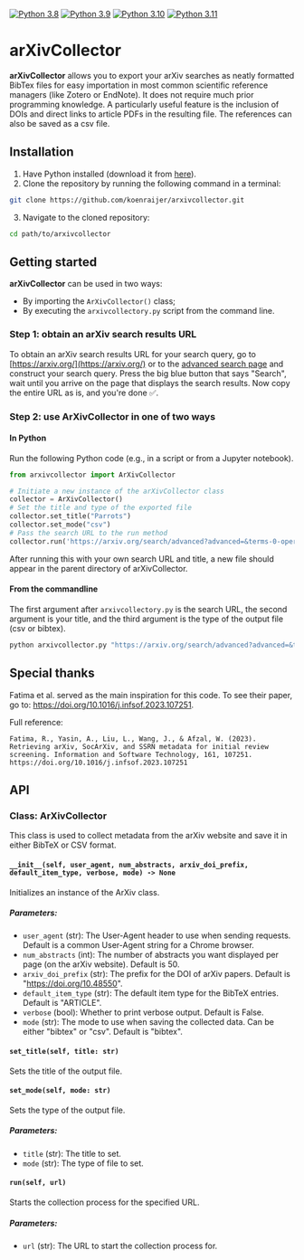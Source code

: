 [![Python 3.8](https://img.shields.io/badge/python-3.8-blue.svg)](https://www.python.org/downloads/release/python-360/)
[![Python 3.9](https://img.shields.io/badge/python-3.9-blue.svg)](https://www.python.org/downloads/release/python-360/)
[![Python 3.10](https://img.shields.io/badge/python-3.10-blue.svg)](https://www.python.org/downloads/release/python-360/)
[![Python 3.11](https://img.shields.io/badge/python-3.11-blue.svg)](https://www.python.org/downloads/release/python-360/)

arXivCollector
======

**arXivCollector** allows you to export your arXiv searches as neatly formatted BibTex files for easy importation in most common scientific reference managers (like Zotero or EndNote). It does not require much prior programming knowledge. A particularly useful feature is the inclusion of DOIs and direct links to article PDFs in the resulting file. The references can also be saved as a csv file.

Installation
------

1. Have Python installed (download it from [here](https://www.python.org/downloads/)).
2. Clone the repository by running the following command in a terminal:
```bash
git clone https://github.com/koenraijer/arxivcollector.git
```
3. Navigate to the cloned repository:
```bash
cd path/to/arxivcollector
```

Getting started
------

**arXivCollector** can be used in two ways:
- By importing the `ArXivCollector()` class; 
- By executing the `arxivcollectory.py` script from the command line. 

### Step 1: obtain an arXiv search results URL 
To obtain an arXiv search results URL for your search query, go to [https://arxiv.org/](https://arxiv.org/) or to the [advanced search page](https://arxiv.org/search/advanced) and construct your search query. Press the big blue button that says "Search", wait until you arrive on the page that displays the search results. Now copy the entire URL as is, and you're done ✅. 

### Step 2: use ArXivCollector in one of two ways
#### In Python
Run the following Python code (e.g., in a script or from a Jupyter notebook). 

```python
from arxivcollector import ArXivCollector

# Initiate a new instance of the arXivCollector class
collector = ArXivCollector()
# Set the title and type of the exported file
collector.set_title("Parrots")
collector.set_mode("csv")
# Pass the search URL to the run method
collector.run('https://arxiv.org/search/advanced?advanced=&terms-0-operator=AND&terms-0-term=stochastic+parrot&terms-0-field=title&classification-physics_archives=all&classification-include_cross_list=include&date-filter_by=all_dates&date-year=&date-from_date=&date-to_date=&date-date_type=submitted_date&abstracts=show&size=50&order=-announced_date_first')
```

After running this with your own search URL and title, a new file should appear in the parent directory of arXivCollector. 

#### From the commandline
The first argument after `arxivcollectory.py` is the search URL, the second argument is your title, and the third argument is the type of the output file (csv or bibtex). 

```bash
python arxivcollector.py "https://arxiv.org/search/advanced?advanced=&terms-0-operator=AND&terms-0-term=stochastic+parrot&terms-0-field=title&classification-physics_archives=all&classification-include_cross_list=include&date-filter_by=all_dates&date-year=&date-from_date=&date-to_date=&date-date_type=submitted_date&abstracts=show&size=50&order=-announced_date_first" "output" "csv"
```

Special thanks
------
Fatima et al. served as the main inspiration for this code. To see their paper, go to: https://doi.org/10.1016/j.infsof.2023.107251. 

Full reference:
```
Fatima, R., Yasin, A., Liu, L., Wang, J., & Afzal, W. (2023). Retrieving arXiv, SocArXiv, and SSRN metadata for initial review screening. Information and Software Technology, 161, 107251. https://doi.org/10.1016/j.infsof.2023.107251
```

API
------

### Class: ArXivCollector

This class is used to collect metadata from the arXiv website and save it in either BibTeX or CSV format.

#### `__init__(self, user_agent, num_abstracts, arxiv_doi_prefix, default_item_type, verbose, mode) -> None`

Initializes an instance of the ArXiv class.

##### Parameters:

- `user_agent` (str): The User-Agent header to use when sending requests. Default is a common User-Agent string for a Chrome browser.
- `num_abstracts` (int): The number of abstracts you want displayed per page (on the arXiv website). Default is 50.
- `arxiv_doi_prefix` (str): The prefix for the DOI of arXiv papers. Default is "https://doi.org/10.48550".
- `default_item_type` (str): The default item type for the BibTeX entries. Default is "ARTICLE".
- `verbose` (bool): Whether to print verbose output. Default is False.
- `mode` (str): The mode to use when saving the collected data. Can be either "bibtex" or "csv". Default is "bibtex".

#### `set_title(self, title: str)`

Sets the title of the output file.

#### `set_mode(self, mode: str)`

Sets the type of the output file.

##### Parameters:

- `title` (str): The title to set.
- `mode` (str): The type of file to set.

#### `run(self, url)`

Starts the collection process for the specified URL.

##### Parameters:

- `url` (str): The URL to start the collection process for.
